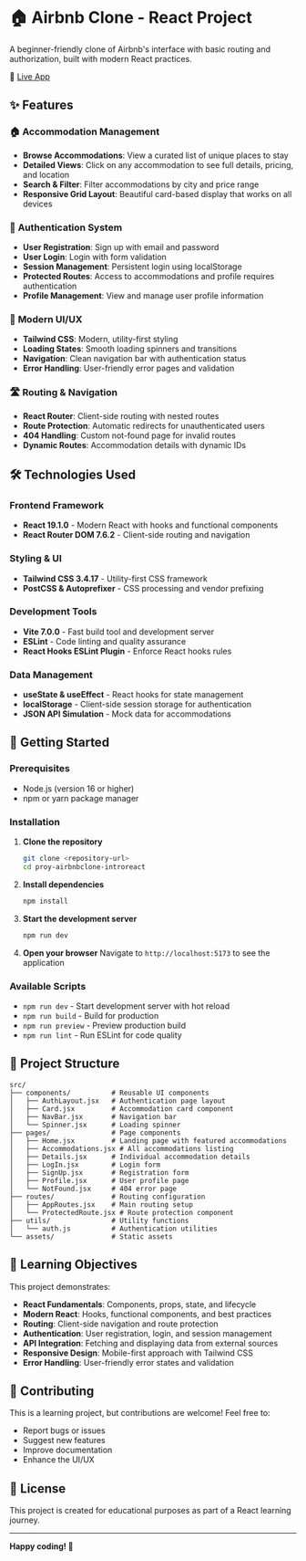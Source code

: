 # 🏠 Airbnb Clone - React Project

A beginner-friendly clone of Airbnb's interface with basic routing and authorization, built with modern React practices.

🔗 [Live App](https://proy-airbnbclone-introreact.vercel.app/)

## ✨ Features

### 🏠 **Accommodation Management**

- **Browse Accommodations**: View a curated list of unique places to stay
- **Detailed Views**: Click on any accommodation to see full details, pricing, and location
- **Search & Filter**: Filter accommodations by city and price range
- **Responsive Grid Layout**: Beautiful card-based display that works on all devices

### 🔐 **Authentication System**

- **User Registration**: Sign up with email and password
- **User Login**: Login with form validation
- **Session Management**: Persistent login using localStorage
- **Protected Routes**: Access to accommodations and profile requires authentication
- **Profile Management**: View and manage user profile information

### 🎨 **Modern UI/UX**

- **Tailwind CSS**: Modern, utility-first styling
- **Loading States**: Smooth loading spinners and transitions
- **Navigation**: Clean navigation bar with authentication status
- **Error Handling**: User-friendly error pages and validation

### 🛣️ **Routing & Navigation**

- **React Router**: Client-side routing with nested routes
- **Route Protection**: Automatic redirects for unauthenticated users
- **404 Handling**: Custom not-found page for invalid routes
- **Dynamic Routes**: Accommodation details with dynamic IDs

## 🛠️ Technologies Used

### **Frontend Framework**

- **React 19.1.0** - Modern React with hooks and functional components
- **React Router DOM 7.6.2** - Client-side routing and navigation

### **Styling & UI**

- **Tailwind CSS 3.4.17** - Utility-first CSS framework
- **PostCSS & Autoprefixer** - CSS processing and vendor prefixing

### **Development Tools**

- **Vite 7.0.0** - Fast build tool and development server
- **ESLint** - Code linting and quality assurance
- **React Hooks ESLint Plugin** - Enforce React hooks rules

### **Data Management**

- **useState & useEffect** - React hooks for state management
- **localStorage** - Client-side session storage for authentication
- **JSON API Simulation** - Mock data for accommodations

## 🚀 Getting Started

### Prerequisites

- Node.js (version 16 or higher)
- npm or yarn package manager

### Installation

1. **Clone the repository**

   ```bash
   git clone <repository-url>
   cd proy-airbnbclone-introreact
   ```

2. **Install dependencies**

   ```bash
   npm install
   ```

3. **Start the development server**

   ```bash
   npm run dev
   ```

4. **Open your browser**
   Navigate to `http://localhost:5173` to see the application

### Available Scripts

- `npm run dev` - Start development server with hot reload
- `npm run build` - Build for production
- `npm run preview` - Preview production build
- `npm run lint` - Run ESLint for code quality

## 📁 Project Structure

```
src/
├── components/          # Reusable UI components
│   ├── AuthLayout.jsx   # Authentication page layout
│   ├── Card.jsx         # Accommodation card component
│   ├── NavBar.jsx       # Navigation bar
│   └── Spinner.jsx      # Loading spinner
├── pages/               # Page components
│   ├── Home.jsx         # Landing page with featured accommodations
│   ├── Accommodations.jsx # All accommodations listing
│   ├── Details.jsx      # Individual accommodation details
│   ├── LogIn.jsx        # Login form
│   ├── SignUp.jsx       # Registration form
│   ├── Profile.jsx      # User profile page
│   └── NotFound.jsx     # 404 error page
├── routes/              # Routing configuration
│   ├── AppRoutes.jsx    # Main routing setup
│   └── ProtectedRoute.jsx # Route protection component
├── utils/               # Utility functions
│   └── auth.js          # Authentication utilities
└── assets/              # Static assets
```

## 🎯 Learning Objectives

This project demonstrates:

- **React Fundamentals**: Components, props, state, and lifecycle
- **Modern React**: Hooks, functional components, and best practices
- **Routing**: Client-side navigation and route protection
- **Authentication**: User registration, login, and session management
- **API Integration**: Fetching and displaying data from external sources
- **Responsive Design**: Mobile-first approach with Tailwind CSS
- **Error Handling**: User-friendly error states and validation

## 🤝 Contributing

This is a learning project, but contributions are welcome! Feel free to:

- Report bugs or issues
- Suggest new features
- Improve documentation
- Enhance the UI/UX

## 📄 License

This project is created for educational purposes as part of a React learning journey.

---

**Happy coding! 🚀**
